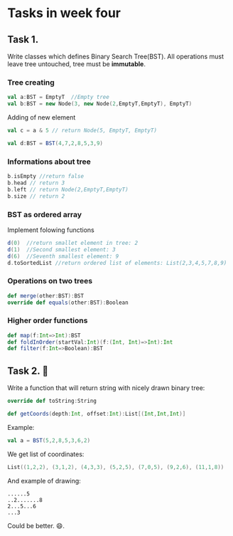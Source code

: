 # Tasks in week four



## Task 1.
Write classes which defines Binary Search Tree(BST).
All operations must leave tree untouched, tree must be **immutable**. 


### Tree creating
```scala
val a:BST = EmptyT  //Empty tree
val b:BST = new Node(3, new Node(2,EmptyT,EmptyT), EmptyT)
 ```

Adding of new element
```scala
val c = a & 5 // return Node(5, EmptyT, EmptyT)
```

```scala
val d:BST = BST(4,7,2,8,5,3,9)
```

### Informations about tree

```scala
b.isEmpty //return false
b.head // return 3
b.left // return Node(2,EmptyT,EmptyT)
b.size // return 2
```
### BST as ordered array
Implement folowing functions
```scala
d(0)  //return smallet element in tree: 2
d(1)  //Second smallest element: 3
d(6)  //Seventh smallest element: 9
d.toSortedList //return ordered list of elements: List(2,3,4,5,7,8,9)
```

### Operations on two trees
```scala
def merge(other:BST):BST
override def equals(other:BST):Boolean
```
### Higher order functions

```scala
def map(f:Int=>Int):BST
def foldInOrder(startVal:Int)(f:(Int, Int)=>Int):Int
def filter(f:Int=>Boolean):BST
```

## Task 2. :crown:
Write a function that will return string with nicely drawn binary tree:
```scala
override def toString:String
```

 ```scala
 def getCoords(depth:Int, offset:Int):List[(Int,Int,Int)]
 ```

 Example:
 ```scala
 val a = BST(5,2,8,5,3,6,2)
 ```
We get list of coordinates:
```scala
List((1,2,2), (3,1,2), (4,3,3), (5,2,5), (7,0,5), (9,2,6), (11,1,8))
```
And example of drawing:
```
......5
..2.......8
2...5...6
...3
```
Could be better. :smile:.
